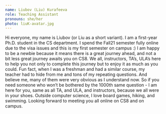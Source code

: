 ```yaml
---
name: Liubov (Liu) Kurafeeva
role: Teaching Assistant
pronouns: she/her
photo: liuK-avatar.jpg
---
```


Hi everyone, my name is Liubov (or Liu as a short variant). I am a first-year Ph.D. student in the CS department. I spend the Fall21 semester fully online due to the visa issues and this is my first semester on campus :) I am happy to be a newbie because it means there is a great journey ahead, and not a bit less great journey awaits you on CS8. We all, instructors, TA’s, ULA’s here to help you not only to complete this journey but to enjoy it as much as you could. Fun fact, when I was a freshman and had a similar course, my teacher had to hide from me and tons of my repeating questions. And believe me, many of them were very obvious as I understand now. So if you need someone who won’t be bothered by the 1000th same question - I am here for you, same as all TA, and ULA, and instructors, because we all were in your shoes.
Outside computer science, I love board games, hiking, and swimming.
Looking forward to meeting you all online on CS8 and on campus.
